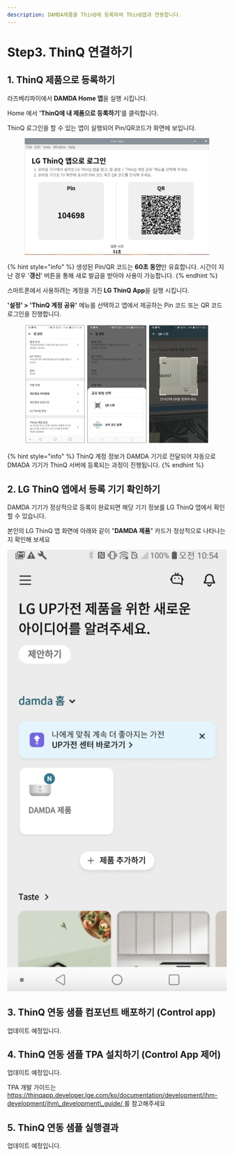 ```yaml
---
description: DAMDA제품을 ThinQ에 등록하여 ThinQ앱과 연동합니다.
---
```


# Step3. ThinQ 연결하기

## 1. ThinQ 제품으로 등록하기

라즈베리파이에서 **DAMDA Home 앱**을 실행 시킵니다.&#x20;

Home 에서 **'ThinQ에 내 제품으로 등록하기**'를 클릭합니다.&#x20;

ThinQ 로그인을 할 수 있는 앱이 실행되어 Pin/QR코드가 화면에 보입니다.

<figure><img src="../.gitbook/assets/image (1) (2) (1).png" alt=""><figcaption></figcaption></figure>

{% hint style="info" %}
생성된 Pin/QR 코드는 **60초 동안**만 유효합니다. 시간이 지난 경우 '**갱신**' 버튼을 통해 새로 발급을 받아야 사용이 가능합니다.
{% endhint %}

스마트폰에서 사용하려는 계정을 가진 **LG ThinQ App**을 실행 시킵니다.&#x20;

**'설정' > 'ThinQ 계정 공유'** 메뉴를 선택하고 앱에서 제공하는 Pin 코드 또는 QR 코드 로그인을 진행합니다.&#x20;

<figure><img src="../.gitbook/assets/image (11) (2) (2).png" alt=""><figcaption></figcaption></figure>

{% hint style="info" %}
ThinQ 계정 정보가 DAMDA 기기로 전달되어 자동으로 DMADA 기기가 ThinQ 서버에 등록되는 과정이 진행됩니다.&#x20;
{% endhint %}

## &#x20;2. LG ThinQ 앱에서 등록 기기 확인하기

DAMDA 기기가 정상적으로 등록이 완료되면 해당 기기 정보를 LG ThinQ 앱에서 확인할 수 있습니다.&#x20;

본인의 LG ThinQ 앱 화면에 아래와 같이 "**DAMDA 제품**" 카드가 정상적으로 나타나는지 확인해 보세요

<img src="../.gitbook/assets/image (19).png" alt="" data-size="original">

## 3. ThinQ 연동 샘플 컴포넌트 배포하기 (Control app)

업데이트 예정입니다.&#x20;

## 4. ThinQ 연동 샘플 TPA 설치하기 (Control App 제어)

업데이트 예정입니다. &#x20;

TPA 개발 가이드는 [https://thinqapp.developer.lge.com/ko/documentation/development/ihm-development/ihm\_development\_guide/ ](https://thinqapp.developer.lge.com/ko/documentation/development/ihm-development/ihm\_development\_guide/)를 참고해주세요

## 5. ThinQ 연동 샘플 실행결과

업데이트 예정입니다. &#x20;
